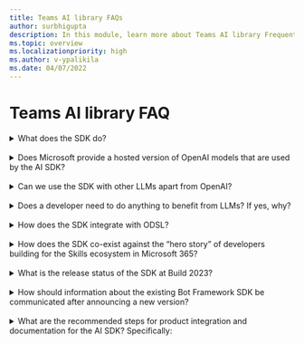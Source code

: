 ```yaml
---
title: Teams AI library FAQs
author: surbhigupta
description: In this module, learn more about Teams AI library Frequently Asked Questions.
ms.topic: overview
ms.localizationpriority: high
ms.author: v-ypalikila
ms.date: 04/07/2022
---
```


# Teams AI library FAQ

<details>
<summary>What does the SDK do?</summary>

Teams AI library SDK provides abstractions for developers to build robust applications that utilize OpenAI LLMs.

</details>
<br>

<details>
<summary>Does Microsoft provide a hosted version of OpenAI models that are used by the AI SDK?</summary>
No, developers bring their own LLMs – hosted in Azure OpenAI, or elsewhere.

</details>
<br>

<details>
<summary>Can we use the SDK with other LLMs apart from OpenAI?</summary>

Yes, it's possible to use the SDK with other LLMs.

</details>
<br>

<details>
<summary>Does a developer need to do anything to benefit from LLMs? If yes, why?</summary>

Yes, the SDK provides abstractions to simplify utilization of LLMs in conversational applications. However, developers must tweak the prompts, topic filters, and actions depending upon their scenarios.

</details>
<br>

<details>
<summary> How does the SDK integrate with ODSL? </summary>

The two are independent.

</details>
<br>

<details>
<summary> How does the SDK co-exist against the “hero story” of developers building for the Skills ecosystem in Microsoft 365?</summary>

The SDK story is targeted at Pro Devs and separate from the hero-story around Skills ecosystem in Microsoft 365.

</details>
<br>

<details>
<summary>  What is the release status of the SDK at Build 2023?</summary>

The SDK is available in public preview at Build 2023.

</details>
<br>

<details>
<summary> How should information about the existing Bot Framework SDK be communicated after announcing a new version? </summary>

The new SDK works alongside the existing Bot Framework SDK and isn't a replacement.

</details>
<br>

<details>
<summary> What are the recommended steps for product integration and documentation for the AI SDK? Specifically: </summary>

<details><summary> For TTK, is adding a sample using the AI SDK to the samples gallery a good approach? </summary>

We should have a starter for TTK for AI SDK.

</details>

<details>
<summary> What documentation updates should be made for the AI SDK? </summary>

The doc updates are in progress.

</details>

</details>
